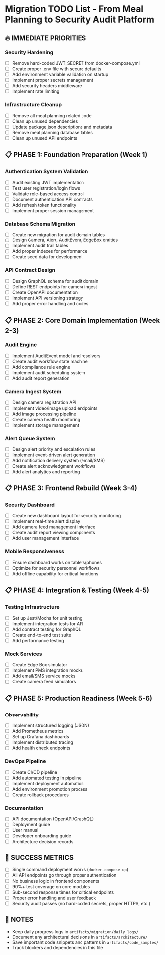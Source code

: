 # Migration TODO List - From Meal Planning to Security Audit Platform

## 🔥 IMMEDIATE PRIORITIES

### Security Hardening
- [ ] Remove hard-coded JWT_SECRET from docker-compose.yml
- [ ] Create proper .env file with secure defaults
- [ ] Add environment variable validation on startup
- [ ] Implement proper secrets management
- [ ] Add security headers middleware
- [ ] Implement rate limiting

### Infrastructure Cleanup
- [ ] Remove all meal planning related code
- [ ] Clean up unused dependencies
- [ ] Update package.json descriptions and metadata
- [ ] Remove meal planning database tables
- [ ] Clean up unused API endpoints

## 📋 PHASE 1: Foundation Preparation (Week 1)

### Authentication System Validation
- [ ] Audit existing JWT implementation
- [ ] Test user registration/login flows
- [ ] Validate role-based access control
- [ ] Document authentication API contracts
- [ ] Add refresh token functionality
- [ ] Implement proper session management

### Database Schema Migration
- [ ] Create new migration for audit domain tables
- [ ] Design Camera, Alert, AuditEvent, EdgeBox entities
- [ ] Implement audit trail tables
- [ ] Add proper indexes for performance
- [ ] Create seed data for development

### API Contract Design
- [ ] Design GraphQL schema for audit domain
- [ ] Define REST endpoints for camera ingest
- [ ] Create OpenAPI documentation
- [ ] Implement API versioning strategy
- [ ] Add proper error handling and codes

## 📋 PHASE 2: Core Domain Implementation (Week 2-3)

### Audit Engine
- [ ] Implement AuditEvent model and resolvers
- [ ] Create audit workflow state machine
- [ ] Add compliance rule engine
- [ ] Implement audit scheduling system
- [ ] Add audit report generation

### Camera Ingest System
- [ ] Design camera registration API
- [ ] Implement video/image upload endpoints
- [ ] Add image processing pipeline
- [ ] Create camera health monitoring
- [ ] Implement storage management

### Alert Queue System
- [ ] Design alert priority and escalation rules
- [ ] Implement event-driven alert generation
- [ ] Add notification delivery system (email/SMS)
- [ ] Create alert acknowledgment workflows
- [ ] Add alert analytics and reporting

## 📋 PHASE 3: Frontend Rebuild (Week 3-4)

### Security Dashboard
- [ ] Create new dashboard layout for security monitoring
- [ ] Implement real-time alert display
- [ ] Add camera feed management interface
- [ ] Create audit report viewing components
- [ ] Add user management interface

### Mobile Responsiveness
- [ ] Ensure dashboard works on tablets/phones
- [ ] Optimize for security personnel workflows
- [ ] Add offline capability for critical functions

## 📋 PHASE 4: Integration & Testing (Week 4-5)

### Testing Infrastructure
- [ ] Set up Jest/Mocha for unit testing
- [ ] Implement integration tests for API
- [ ] Add contract testing for GraphQL
- [ ] Create end-to-end test suite
- [ ] Add performance testing

### Mock Services
- [ ] Create Edge Box simulator
- [ ] Implement PMS integration mocks
- [ ] Add email/SMS service mocks
- [ ] Create camera feed simulators

## 📋 PHASE 5: Production Readiness (Week 5-6)

### Observability
- [ ] Implement structured logging (JSON)
- [ ] Add Prometheus metrics
- [ ] Set up Grafana dashboards
- [ ] Implement distributed tracing
- [ ] Add health check endpoints

### DevOps Pipeline
- [ ] Create CI/CD pipeline
- [ ] Add automated testing in pipeline
- [ ] Implement deployment automation
- [ ] Add environment promotion process
- [ ] Create rollback procedures

### Documentation
- [ ] API documentation (OpenAPI/GraphQL)
- [ ] Deployment guide
- [ ] User manual
- [ ] Developer onboarding guide
- [ ] Architecture decision records

## 🎯 SUCCESS METRICS

- [ ] Single command deployment works (`docker-compose up`)
- [ ] All API endpoints go through proper authentication
- [ ] No business logic in frontend components
- [ ] 90%+ test coverage on core modules
- [ ] Sub-second response times for critical endpoints
- [ ] Proper error handling and user feedback
- [ ] Security audit passes (no hard-coded secrets, proper HTTPS, etc.)

## 📝 NOTES

- Keep daily progress logs in `artifacts/migration/daily_logs/`
- Document any architectural decisions in `artifacts/architecture/`
- Save important code snippets and patterns in `artifacts/code_samples/`
- Track blockers and dependencies in this file 